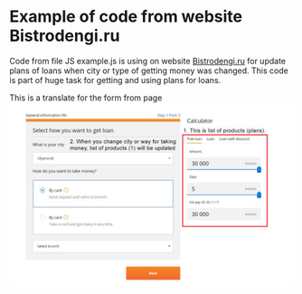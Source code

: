 # Example of code from website Bistrodengi.ru

Code from file JS example.js is using on website [Bistrodengi.ru](https://bistrodengi.ru/form/?city_id=3) for update plans of loans when city or type of getting money was changed. This code is part of huge task for getting and using plans for loans.

This is a translate for the form from page
![The translate](https://github.com/ReZet/js_example/blob/master/for_what_it_uses.jpg)
